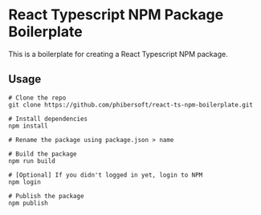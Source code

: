 # React Typescript NPM Package Boilerplate

This is a boilerplate for creating a React Typescript NPM package.

## Usage

```
# Clone the repo
git clone https://github.com/phibersoft/react-ts-npm-boilerplate.git

# Install dependencies
npm install

# Rename the package using package.json > name

# Build the package
npm run build

# [Optional] If you didn't logged in yet, login to NPM
npm login

# Publish the package
npm publish
```